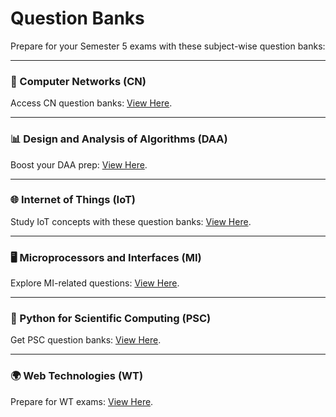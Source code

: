 # Question Banks

Prepare for your Semester 5 exams with these subject-wise question banks:

---

### 📡 Computer Networks (CN)

Access CN question banks: [View Here](./question-banks/cn).

---

### 📊 Design and Analysis of Algorithms (DAA)

Boost your DAA prep: [View Here](./question-banks/daa).

---

### 🌐 Internet of Things (IoT)

Study IoT concepts with these question banks: [View Here](./question-banks/iot).

---

### 🖥️ Microprocessors and Interfaces (MI)

Explore MI-related questions: [View Here](./question-banks/mi).

---

### 🐍 Python for Scientific Computing (PSC)

Get PSC question banks: [View Here](./question-banks/psc).

---

### 🌍 Web Technologies (WT)

Prepare for WT exams: [View Here](./question-banks/wt).
